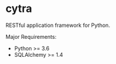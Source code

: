 # cytra

RESTful application framework for Python.

Major Requirements:

* Python >= 3.6
* SQLAlchemy >= 1.4

